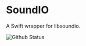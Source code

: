 # SoundIO
A Swift wrapper for libsoundio.

![Github Status](https://github.com/thara/SoundIO/workflows/Swift/badge.svg)
